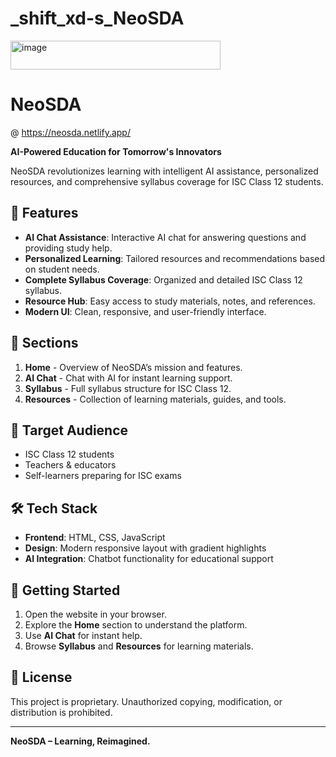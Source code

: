 # _shift_xd-s_NeoSDA
<img width="336" height="46" alt="image" src="https://github.com/user-attachments/assets/5cd234a5-dbbd-4265-9eb3-fb2b2c5025b9" />

# NeoSDA 
@ https://neosda.netlify.app/

**AI-Powered Education for Tomorrow's Innovators** 

NeoSDA revolutionizes learning with intelligent AI assistance, personalized resources, and comprehensive syllabus coverage for ISC Class 12 students.

## 🚀 Features

- **AI Chat Assistance**: Interactive AI chat for answering questions and providing study help.
- **Personalized Learning**: Tailored resources and recommendations based on student needs.
- **Complete Syllabus Coverage**: Organized and detailed ISC Class 12 syllabus.
- **Resource Hub**: Easy access to study materials, notes, and references.
- **Modern UI**: Clean, responsive, and user-friendly interface.

## 📂 Sections

1. **Home** - Overview of NeoSDA’s mission and features.
2. **AI Chat** - Chat with AI for instant learning support.
3. **Syllabus** - Full syllabus structure for ISC Class 12.
4. **Resources** - Collection of learning materials, guides, and tools.

## 🎯 Target Audience

- ISC Class 12 students
- Teachers & educators
- Self-learners preparing for ISC exams

## 🛠️ Tech Stack

- **Frontend**: HTML, CSS, JavaScript
- **Design**: Modern responsive layout with gradient highlights
- **AI Integration**: Chatbot functionality for educational support

## 📌 Getting Started

1. Open the website in your browser.
2. Explore the **Home** section to understand the platform.
3. Use **AI Chat** for instant help.
4. Browse **Syllabus** and **Resources** for learning materials.

## 📄 License

This project is proprietary. Unauthorized copying, modification, or distribution is prohibited.

---

**NeoSDA – Learning, Reimagined.**

